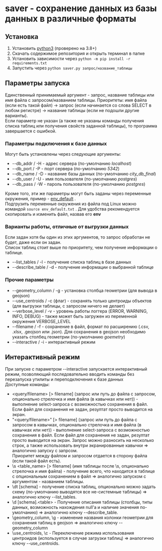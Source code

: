 # saver - сохранение данных из базы данных в различные форматы

## Установка

1. Установить [python3](https://python3.org) (проверено на 3.8+)
2. Скачать содержимое репозитория и открыть терминал в папке
3. Установить зависимости через `python -m pip install -r requirements.txt`
4. Запустить через `python saver.py запрос/название_таблицы`

## Параметры запуска

Единственный принимаемый аргумент - запрос, название таблицы или имя файла с запросом/названием таблицы.
  Приоритеты: имя файла (если есть такой файл) -> запрос (если начинается со слова SELECT в любом регистре) -> название таблицы (если не подошли другие варианты).  
Если параметр не указан (а также не указаны команды получения списка таблиц или получения свойств заданной таблицы), то программа завершается с ошибкой.

### Параметры подключения к базе данных

Могут быть установлены через следующие аргументы:
- --db_addr / -H - адрес сервера (по-умолчанию *localhost*)
- --db_port / -P - порт сервера (по-умолчанию *5342*)
- --db_name / -D - название базы данных (по-умолчанию *city_db_final*)
- --db_user / -U - имя пользователя (по-умолчанию *postgres*)
- --db_pass / -W - пароль пользователя (по-умолчанию *postgres*)

Кроме того, эти же параметры могут быть заданы через переменные окружения, пример - [env_default](env_default.txt) .  
Подгрузить переменные окружения из файла под Linux можно командой `source env_default.txt` .
Для удобства рекомендуется скопировать и изменить файл, назвав его **env**

### Варианты работы, отличные от выгрузки данных

Если задан хотя бы один из этих аргументов, то запрос обработан не будет, даже если он задан.  
Список таблиц стоит выше по приоритету, чем получение информации о таблице.

- --list_tables / -l - получение списка таблиц в базе данных
- --describe_table / -d - получение информации о выбранной таблице

### Прочие параметры

- --geometry_column / -g - установка столбца геометрии (для вывода в geojson)
- --use_centroids / -c (флаг) - сохранять только центроиды объектов (для выгрузки таблицы, с запросом ничего не делает)
- --verbose_level / -v - уровень работы логгера (ERROR, WARNING, INFO, DEBUG) - также может быть загружен из переменной
    окружения VERBOSE_LEVEL
- --filename / -f - сохранение в файл, формат по расширению (.csv, .xlsx, .geojson или .json). Для сохранения в geojson необходимо указать столбец геометрии (по-умолчанию *goemetry*)
- --interactive / -i - интерактивный режим

## Интерактивный режим

При запуске с параметром --interactive запускается интерактивный режим, позволяющий последовательно вводить
 команды без перезапуска утилиты и переподключения к базе данных  
Доступные команды:

- \<query/filename\> [> filename] (запрос или путь до файла с запросом, опционально стрелочка и имя файла (в кавычках или нет)) -
    выполнение select-запроса с возможностью сохранения в файл. Если файл для сохранения не задан, резултат просто выводится на экран.
- "\<query/filename\>" [> filename] (запрос или путь до файла с запросом в кавычках, опционально стрелочка и имя файла (в кавычках или нет)) -
    выполнение select-запроса с возможностью сохранения в файл. Если файл для сохранения не задан, резултат просто выводится на экран.
    Запрос можно разносить на несколько строк, а также использовать внутри экранированные кавычки => аналогично запуску с запрсом.  
    Приоритет между файлом и запросом отдается в сторону файла (если такой файл есть).
- \s \<table_name\> [> filename] (имя таблицы после \s, опционально стрелочка и имя файла) - получение всего, что находится в
    таблице с опциональным сохранением в файл => аналогично запуском с аргументом - названием таблицы.
- \dt \[schema\] - получение списка таблиц, опционально можно задать схему (по-умолчанию выводятся все не-системные таблицы) =>
    аналогично ключу --list_tables.
- \d \[schema\].\<table\> - Получение описания таблицы (столбцы, типы данных, возможность нахождения null'а и наличие значения
    по-умолчанию) => аналогично ключу --describe_table.
- \geometry_column, \g - изменение названия колонки геометрии для сохранения таблиц в geojson => аналогично ключу --geometry_column
- \use_centroids, \c - Переключение режима использования центроидов (используется в случае загрузки таблиц) =>
    аналогично ключу --use_centroids.
